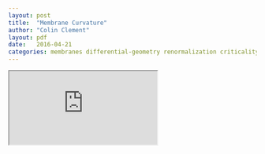 ```yaml
---
layout: post
title:  "Membrane Curvature"
author: "Colin Clement"
layout: pdf
date:   2016-04-21
categories: membranes differential-geometry renormalization criticality path-integrals
---
```


<iframe src="https://drive.google.com/file/d/0B8BMzgKXSEeiMVp0bGwxLWZDOUE/preview"></iframe>
